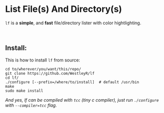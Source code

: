 # List File(s) And Directory(s)

`lf` is a **simple**, and **fast** file/directory lister with color hightlighting.

<br>

## Install:

This is how to install `lf` from source:

```
cd to/wherever/you/want/this/repo/
git clone https://github.com/WestleyR/lf
cd lf/
./configure [--prefix=/where/to/install]  # default /usr/bin
make
sudo make install
```

*And yes, lf can be compiled with `tcc` (tiny c compiler), just run `./configure` with `--compiler=tcc` flag.*


<br>
